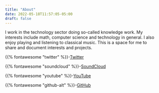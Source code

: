 ```yaml
---
title: "About"
date: 2022-05-18T11:57:05-05:00
draft: false
---
```

I work in the technology sector doing so-called knowledge work.
My interests include math, computer science and technology in general.
I also enjoy playing and listening to classical music.
This is a space for me to share and document interests and projects.

{{% fontawesome "twitter" %}}-[Twitter](https://twitter.com/adrochoa)

{{% fontawesome "soundcloud" %}}-[SoundCloud](https://soundcloud.com/)

{{% fontawesome "youtube" %}}-[YouTube](https://youtube.com)

{{% fontawesome "github-alt" %}}-[GitHub](https://github.com/adrochoa)
